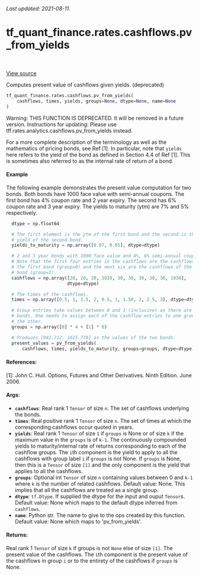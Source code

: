 <!--
This file is generated by a tool. Do not edit directly.
For open-source contributions the docs will be updated automatically.
-->

*Last updated: 2021-08-11.*

<div itemscope itemtype="http://developers.google.com/ReferenceObject">
<meta itemprop="name" content="tf_quant_finance.rates.cashflows.pv_from_yields" />
<meta itemprop="path" content="Stable" />
</div>

# tf_quant_finance.rates.cashflows.pv_from_yields

<!-- Insert buttons and diff -->

<table class="tfo-notebook-buttons tfo-api" align="left">
</table>

<a target="_blank" href="https://github.com/google/tf-quant-finance/blob/master/tf_quant_finance/rates/analytics/cashflows.py">View source</a>



Computes present value of cashflows given yields. (deprecated)

```python
tf_quant_finance.rates.cashflows.pv_from_yields(
    cashflows, times, yields, groups=None, dtype=None, name=None
)
```



<!-- Placeholder for "Used in" -->

Warning: THIS FUNCTION IS DEPRECATED. It will be removed in a future version.
Instructions for updating:
Please use tff.rates.analytics.cashflows.pv_from_yields instead.

For a more complete description of the terminology as well as the mathematics
of pricing bonds, see Ref [1]. In particular, note that `yields` here refers
to the yield of the bond as defined in Section 4.4 of Ref [1]. This is
sometimes also referred to as the internal rate of return of a bond.

#### Example

The following example demonstrates the present value computation for two
bonds. Both bonds have 1000 face value with semi-annual coupons. The first
bond has 4% coupon rate and 2 year expiry. The second has 6% coupon rate and
3 year expiry. The yields to maturity (ytm) are 7% and 5% respectively.

```python
  dtype = np.float64

  # The first element is the ytm of the first bond and the second is the
  # yield of the second bond.
  yields_to_maturity = np.array([0.07, 0.05], dtype=dtype)

  # 2 and 3 year bonds with 1000 face value and 4%, 6% semi-annual coupons.
  # Note that the first four entries in the cashflows are the cashflows of
  # the first bond (group=0) and the next six are the cashflows of the second
  # bond (group=1).
  cashflows = np.array([20, 20, 20, 1020, 30, 30, 30, 30, 30, 1030],
                       dtype=dtype)

  # The times of the cashflows.
  times = np.array([0.5, 1, 1.5, 2, 0.5, 1, 1.50, 2, 2.5, 3], dtype=dtype)

  # Group entries take values between 0 and 1 (inclusive) as there are two
  # bonds. One needs to assign each of the cashflow entries to one group or
  # the other.
  groups = np.array([0] * 4 + [1] * 6)

  # Produces [942.712, 1025.778] as the values of the two bonds.
  present_values = pv_from_yields(
      cashflows, times, yields_to_maturity, groups=groups, dtype=dtype)
```

#### References:

[1]: John C. Hull. Options, Futures and Other Derivatives. Ninth Edition.
  June 2006.

#### Args:


* <b>`cashflows`</b>: Real rank 1 `Tensor` of size `n`. The set of cashflows underlying
  the bonds.
* <b>`times`</b>: Real positive rank 1 `Tensor` of size `n`. The set of times at which
  the corresponding cashflows occur quoted in years.
* <b>`yields`</b>: Real rank 1 `Tensor` of size `1` if `groups` is None or of size `k`
  if the maximum value in the `groups` is of `k-1`. The continuously
  compounded yields to maturity/internal rate of returns corresponding to
  each of the cashflow groups. The `i`th component is the yield to apply to
  all the cashflows with group label `i` if `groups` is not None. If
  `groups` is None, then this is a `Tensor` of size `[1]` and the only
  component is the yield that applies to all the cashflows.
* <b>`groups`</b>: Optional int `Tensor` of size `n` containing values between 0 and
  `k-1` where `k` is the number of related cashflows.
  Default value: None. This implies that all the cashflows are treated as a
    single group.
* <b>`dtype`</b>: `tf.Dtype`. If supplied the dtype for the input and ouput `Tensor`s.
  Default value: None which maps to the default dtype inferred from
  `cashflows`.
* <b>`name`</b>: Python str. The name to give to the ops created by this function.
  Default value: None which maps to 'pv_from_yields'.


#### Returns:

Real rank 1 `Tensor` of size `k` if groups is not `None` else of size `[1]`.
  The present value of the cashflows. The `i`th component is the present
  value of the cashflows in group `i` or to the entirety of the cashflows
  if `groups` is None.
